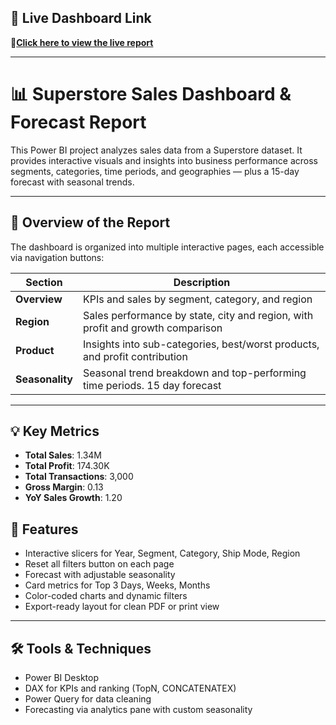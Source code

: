 
## 📌 Live Dashboard Link

🔗**[Click here to view the live report](https://app.powerbi.com/groups/me/reports/ee1a4ab8-cf63-4757-bb12-6494faf50554/b2df92bd1e5c546c2be2?experience=power-bi)**

---

# 📊 Superstore Sales Dashboard & Forecast Report

This Power BI project analyzes sales data from a Superstore dataset. It provides interactive visuals and insights into business performance across segments, categories, time periods, and geographies — plus a 15-day forecast with seasonal trends.

---

## 📌 Overview of the Report

The dashboard is organized into multiple interactive pages, each accessible via navigation buttons:

| Section          | Description                                                                   |
|------------------|-------------------------------------------------------------------------------|
| **Overview**     | KPIs and sales by segment, category, and region                               |
| **Region**       | Sales performance by state, city and region, with profit and growth comparison|
| **Product**      | Insights into sub-categories, best/worst products, and profit contribution    |
| **Seasonality**  | Seasonal trend breakdown and top-performing time periods. 15 day forecast     |

---

## 💡 Key Metrics
- **Total Sales**: 1.34M  
- **Total Profit**: 174.30K  
- **Total Transactions**: 3,000  
- **Gross Margin**: 0.13  
- **YoY Sales Growth**: 1.20  


## 🎯 Features

- Interactive slicers for Year, Segment, Category, Ship Mode, Region
- Reset all filters button on each page
- Forecast with adjustable seasonality
- Card metrics for Top 3 Days, Weeks, Months
- Color-coded charts and dynamic filters
- Export-ready layout for clean PDF or print view

---


## 🛠 Tools & Techniques

- Power BI Desktop
- DAX for KPIs and ranking (TopN, CONCATENATEX)
- Power Query for data cleaning
- Forecasting via analytics pane with custom seasonality




